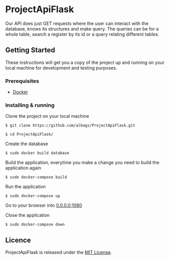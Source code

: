 # ProjectApiFlask
Our API does just GET requests where the user can interact with the database, knows its structures and make query. The queries can be for a whole table, search a register by its id or a query relating different tables.

## Getting Started
These instructions will get you a copy of the project up and running on your local machine for development and testing purposes. 

### Prerequisites

* [Docker](https://docs.docker.com/engine/installation/)

### Installing & running
Clone the project on your local machine

`$ git clone https://github.com/albags/ProjectApiFlask.git`

`$ cd ProjectApiFlask/`

Create the database

`$ sudo docker build database`

Build the application, everytime you make a change you need to build the application again

`$ sudo docker-compose build`

Run the application

`$ sudo docker-compose up`

Go to your browser into [0.0.0.0:1080](http://0.0.0.0:1080)

Close the application

`$ sudo docker-compose down`

## Licence
ProjectApiFlask is released under the [MIT License](LICENSE).